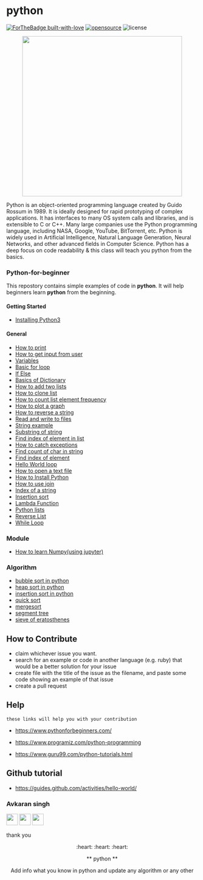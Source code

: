 # python

[![ForTheBadge built-with-love](http://ForTheBadge.com/images/badges/built-with-love.svg)](https://github.com/avsingh999/)
[![opensource](https://badges.frapsoft.com/os/v2/open-source.svg?v=103)](https://github.com/avsingh999)
![license](https://img.shields.io/apm/l/vim-mode.svg?style=popout)


<p align="center">
  <img width='420px' src="https://www.bytelion.com/wp-content/uploads/2015/12/pythonlogo.jpg"/>
</p>


Python is an object-oriented programming language created by Guido Rossum in 1989. It is ideally designed for rapid prototyping of complex applications. It has interfaces to many OS system calls and libraries, and is extensible to C or C++. Many large companies use the Python programming language, including NASA, Google, YouTube, BitTorrent, etc.
Python is widely used in Artificial Intelligence, Natural Language Generation, Neural Networks, and other advanced fields in Computer Science. Python has a deep focus on code readability & this class will teach you python from the basics.


### Python-for-beginner
This repostory contains simple examples of code in <strong>python</strong>. It will help beginners learn <strong>python</strong> from the beginning.

#### Getting Started
- [Installing Python3](https://github.com/lalkanhaiya/Python-for-beginner/blob/master/how-to-install-python.md)

####  General
- [How to print](https://github.com/avsingh999/Python-for-beginner/blob/master/How%20to%20print%20in%20python.md)
- [How to get input from user](https://github.com/avsingh999/Python-for-beginner/blob/master/How%20to%20get%20input%20from%20user%20in%20python.md)
- [Variables](https://github.com/avsingh999/Python-for-beginner/blob/master/variables_in_python.md)
- [Basic for loop](https://github.com/avsingh999/Python-for-beginner/blob/master/Basic_forloop_application.md)
- [If Else](https://github.com/avsingh999/Python-for-beginner/blob/master/if-else_python.md)
- [Basics of Dictionary](https://github.com/avsingh999/Python-for-beginner/blob/master/Basics%20of%20Dictionary.md)
- [How to add two lists](https://github.com/avsingh999/Python-for-beginner/blob/master/How%20to%20add%20two%20lists%20in%20python.md)
- [How to clone list](https://github.com/avsingh999/Python-for-beginner/blob/master/How%20to%20clone%20list%20in%20python.md)
- [How to count list element frequency](https://github.com/avsingh999/Python-for-beginner/blob/master/How%20to%20count%20list%20element%20frequency%20in%20python.md)
- [How to plot a graph](https://github.com/avsingh999/Python-for-beginner/blob/master/How%20to%20plot%20a%20graph%20in%20python.md)
- [How to reverse a string](https://github.com/avsingh999/Python-for-beginner/blob/master/How%20to%20reverse%20a%20string%20in%20python.md)
- [Read and write to files](https://github.com/avsingh999/Python-for-beginner/blob/master/Read_and_Write_Files_in_Python.md)
- [String example](https://github.com/avsingh999/Python-for-beginner/blob/master/String%20example%20in%20python.md)
- [Substring of string](https://github.com/avsingh999/Python-for-beginner/blob/master/Substring%20of%20string%20in%20python.md)
- [Find index of element in list](https://github.com/avsingh999/Python-for-beginner/blob/master/find%20index%20of%20element%20in%20python%20list.md)
- [How to catch exceptions](https://github.com/avsingh999/Python-for-beginner/blob/master/how%20to%20catch%20exceptions%20in%20python.md)
- [Find count of char in string](https://github.com/avsingh999/Python-for-beginner/blob/master/find_count_of_char_in_string.md)
- [Find index of element](https://github.com/avsingh999/Python-for-beginner/blob/master/find_index_of_element_in_python.md)
- [Hello World loop](https://github.com/avsingh999/Python-for-beginner/blob/master/hello%20world%20loop%20in%20python.md)
- [How to open a text file](https://github.com/avsingh999/Python-for-beginner/blob/master/how%20to%20open%20a%20text%20file%20in%20python.md)
- [How to Install Python](https://github.com/avsingh999/Python-for-beginner/blob/master/how-to-install-python.md)
- [How to use join](https://github.com/avsingh999/Python-for-beginner/blob/master/how_to_use_join_in_python.md)
- [Index of a string](https://github.com/avsingh999/Python-for-beginner/blob/master/index%20of%20a%20string.md)
- [Insertion sort](https://github.com/avsingh999/Python-for-beginner/blob/master/insertion%20sort.md)
- [Lambda Function](https://github.com/avsingh999/Python-for-beginner/blob/master/lambda%20Function.md)
- [Python lists](https://github.com/avsingh999/Python-for-beginner/blob/master/list_in_python.md)
- [Reverse List](https://github.com/avsingh999/Python-for-beginner/blob/master/reverse_list_in_python.md)
- [While Loop](https://github.com/avsingh999/Python-for-beginner/blob/master/while_loop_in_python.md)

### Module
- [How to learn Numpy(using jupyter)](https://github.com/avsingh999/Python-for-beginner/Learn_NumPy)

### Algorithm
- [bubble sort in python](https://github.com/avsingh999/Python-for-beginner/blob/master/bubble%20sort%20in%20python.md)
- [heap sort in python](https://github.com/avsingh999/Python-for-beginner/blob/master/heap%20sort%20in%20python.md)
- [insertion sort in python](https://github.com/avsingh999/Python-for-beginner/blob/master/insertion%20sort%20in%20python.md)
- [quick sort](https://github.com/lalkanhaiya/Python-for-beginner/blob/master/quicksort_in_python.md)
- [mergesort](https://github.com/lalkanhaiya/Python-for-beginner/blob/master/merge_sort_in_python.py)
- [segment tree](https://github.com/avsingh999/Python-for-beginner/blob/master/segment_tree_implementaion_in_python.md)
- [sieve of eratosthenes]('https://github.com/anuragphadnis/Python-for-beginner/blob/master/SieveOfEratosthenes.py')
## How to Contribute

- claim whichever issue you want.
- search for an example or code in another language (e.g. ruby) that would be a better solution for your issue
- create file with the title of the issue as the filename, and paste some code showing an example of that issue
- create a pull request

## Help
```
these links will help you with your contribution
```

- https://www.pythonforbeginners.com/

- https://www.programiz.com/python-programming

- https://www.guru99.com/python-tutorials.html

## Github tutorial

- https://guides.github.com/activities/hello-world/

### Avkaran singh

[<img src="https://image.flaticon.com/icons/svg/34/34238.svg" width="30" padding="10">](https://twitter.com/avsingh07492100)
[<img src="https://upload.wikimedia.org/wikipedia/commons/9/91/Octicons-mark-github.svg" width="30" padding="10">](https://github.com/avsingh999)
[<img src="https://cdn3.iconfinder.com/data/icons/transparent-on-dark-grey/500/icon-04-512.png" width="30" padding="10">](https://www.instagram.com/avsingh999/)

thank you

<p align='center'>:heart: :heart: :heart:</p>
<p align='center'> ** python ** </p>
<p align='center'>Add info what you know in python and update any algorithm or any other</p>
